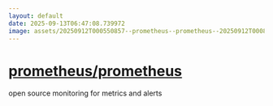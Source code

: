 ```yaml
---
layout: default
date: 2025-09-13T06:47:08.739972
image: assets/20250912T000550857--prometheus--prometheus--20250912T000800907--cropped.png
---
```


# [prometheus/prometheus](https://github.com/prometheus/prometheus)

open source monitoring for metrics and alerts
